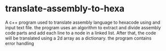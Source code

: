 # translate-assembly-to-hexa
A c++ program used to translate assembly language to hexacode using and input text file. the program uses an algorithm to extract and divide assembly code parts and add each line to a node in a linked list. After that, the code will be translated using a 2d array as a dictionary. the program contains error handling 
